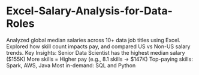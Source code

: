 # Excel-Salary-Analysis-for-Data-Roles
Analyzed global median salaries across 10+ data job titles using Excel. Explored how skill count impacts pay, and compared US vs Non-US salary trends.
Key Insights:
Senior Data Scientist has the highest median salary ($155K)
More skills = Higher pay (e.g., 8.1 skills → $147K)
Top-paying skills: Spark, AWS, Java
Most in-demand: SQL and Python
